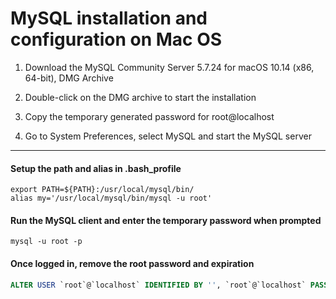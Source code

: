 # MySQL installation and configuration on Mac OS

1. Download the MySQL Community Server 5.7.24 for macOS 10.14 (x86, 64-bit), DMG Archive

2. Double-click on the DMG archive to start the installation

3. Copy the temporary generated password for root@localhost

4. Go to System Preferences, select MySQL and start the MySQL server

---

#### Setup the path and alias in .bash_profile

``` console
export PATH=${PATH}:/usr/local/mysql/bin/
alias my='/usr/local/mysql/bin/mysql -u root'
```

#### Run the MySQL client and enter the temporary password when prompted

``` console
mysql -u root -p
```

#### Once logged in, remove the root password and expiration

``` sql
ALTER USER `root`@`localhost` IDENTIFIED BY '', `root`@`localhost` PASSWORD EXPIRE NEVER;
```
